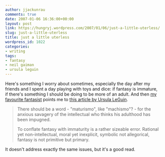 ```yaml
---
author: jjackunrau
comments: true
date: 2007-01-06 16:36:00+00:00
layout: post
link: https://hungryj.wordpress.com/2007/01/06/just-a-little-uterless/
slug: just-a-little-uterless
title: just a little uterless
wordpress_id: 1022
categories:
- writing
tags:
- fantasy
- neil gaiman
- ursula leguin
---
```


Here's something I worry about sometimes, especially the day after my friends and I spent a day playing with toys and dice: if fantasy is immature, if there's something I should be doing to be more of an adult.  And then [my favourite fantasist](http://www.neilgaiman.com/journal/index.html) points me to [this article by Ursula LeGuin](http://www.newstatesman.com/200612180040).

<blockquote>There should be a word - "maturismo", like "machismo"? - for the anxious savagery of the intellectual who thinks his adulthood has been impugned.  
  
To conflate fantasy with immaturity is a rather sizeable error. Rational yet non-intellectual, moral yet inexplicit, symbolic not allegorical, fantasy is not primitive but primary.</blockquote>

It doesn't address exactly the same issues, but it's a good read.
